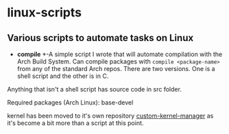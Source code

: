 # linux-scripts

## Various scripts to automate tasks on Linux

+ **compile** *-A simple script I wrote that will automate compilation with
  the Arch Build System. Can compile packages with `compile
  <package-name>` from any of the standard Arch repos. There
  are two versions. One is a shell script and the other is in C.

Anything that isn't a shell script has source code in src folder.

Required packages (Arch Linux): base-devel

kernel has been moved to it's own repository [custom-kernel-manager](https://www.github.com/cjmcguire88/custom-kernel-manager) as it's become a bit more than a script at this point.
